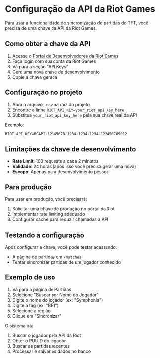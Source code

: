# Configuração da API da Riot Games

Para usar a funcionalidade de sincronização de partidas do TFT, você precisa de uma chave da API da Riot Games.

## Como obter a chave da API

1. Acesse o [Portal de Desenvolvedores da Riot Games](https://developer.riotgames.com/)
2. Faça login com sua conta da Riot Games
3. Vá para a seção "API Keys"
4. Gere uma nova chave de desenvolvimento
5. Copie a chave gerada

## Configuração no projeto

1. Abra o arquivo `.env` na raiz do projeto
2. Encontre a linha `RIOT_API_KEY=your_riot_api_key_here`
3. Substitua `your_riot_api_key_here` pela sua chave real da API

Exemplo:
```
RIOT_API_KEY=RGAPI-12345678-1234-1234-1234-123456789012
```

## Limitações da chave de desenvolvimento

- **Rate Limit**: 100 requests a cada 2 minutos
- **Validade**: 24 horas (após isso você precisa gerar uma nova)
- **Escopo**: Apenas para desenvolvimento pessoal

## Para produção

Para usar em produção, você precisará:
1. Solicitar uma chave de produção no portal da Riot
2. Implementar rate limiting adequado
3. Configurar cache para reduzir chamadas à API

## Testando a configuração

Após configurar a chave, você pode testar acessando:
- A página de partidas em `/matches`
- Tentar sincronizar partidas de um jogador conhecido

## Exemplo de uso

1. Vá para a página de Partidas
2. Selecione "Buscar por Nome do Jogador"
3. Digite o nome do jogador (ex: "Symphonia")
4. Digite a tag (ex: "BR1")
5. Selecione a região
6. Clique em "Sincronizar"

O sistema irá:
1. Buscar o jogador pela API da Riot
2. Obter o PUUID do jogador
3. Buscar as partidas recentes
4. Processar e salvar os dados no banco
